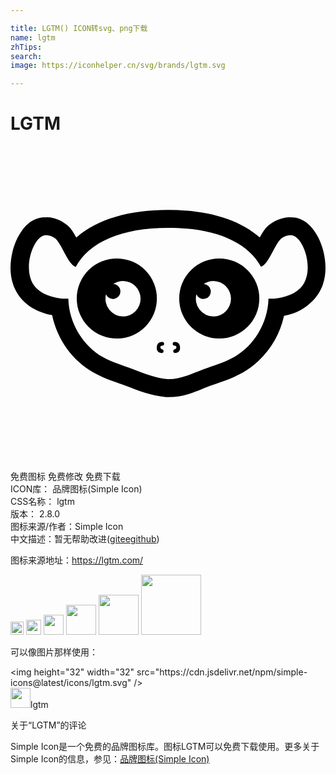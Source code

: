 ```yaml
---

title: LGTM() ICON转svg、png下载
name: lgtm
zhTips: 
search: 
image: https://iconhelper.cn/svg/brands/lgtm.svg

---
```


# LGTM  <small style="font-size: 60%;font-weight: 100"></small>

<div id="svg" class="svg-wrap">
<svg role="img" viewBox="0 0 24 24" xmlns="http://www.w3.org/2000/svg"><title>LGTM icon</title><path d="M12.008 4.866c-2.914 0-5.377.679-6.995 2.11-.05-.088-.085-.163-.141-.253-.17-.273-.328-.583-.828-.89a2.699 2.699 0 0 0-1.014-.387 2.14 2.14 0 0 0-.47-.001l.099-.013c-.91 0-1.442.546-1.788 1.016-.344.47-.566.999-.71 1.577-.285 1.155-.289 2.651.81 3.767.575.588 1.251.863 1.863 1.027.118.032.223.04.336.063.399 1.892 1.58 3.492 3.158 4.381v.001h.002c.929.522 1.81.761 2.472 1.014.924.357 1.9.751 3.036.85l.06.006h.15c1.306 0 2.296-.527 3.152-.855.655-.25 1.54-.482 2.477-1.008a6.156 6.156 0 0 0 1.196-.88 6.759 6.759 0 0 0 1.967-3.45 3.913 3.913 0 0 0 2.19-1.15c1.098-1.115 1.094-2.611.809-3.766-.144-.578-.366-1.106-.71-1.577-.345-.47-.879-1.016-1.788-1.016l.1.013a2.14 2.14 0 0 0-.472.002 2.695 2.695 0 0 0-1.01.385c-.499.307-.658.616-.827.888-.055.089-.09.163-.139.249-1.617-1.426-4.076-2.103-6.985-2.103zm.023 1.37c3.557 0 6.013 1.065 7.057 2.97.63-.243 1.093-1.89 1.612-2.209.42-.26.665-.195.665-.195.95 0 1.93 2.797.712 4.032-.644.657-1.83.842-2.422.795-.045 1.906-1.155 3.626-2.624 4.45-.748.42-1.552.64-2.296.924-.921.352-1.786.763-2.662.763h-.092c-.872-.076-1.74-.407-2.662-.763-.744-.285-1.548-.51-2.296-.93-1.46-.824-2.571-2.54-2.616-4.445-.587.05-1.788-.132-2.436-.794-1.217-1.235-.238-4.032.712-4.032 0 0 .246-.064.666.195.521.321.987 1.984 1.62 2.214C6.013 7.3 8.47 6.236 12.032 6.236zm-3.876 2.33a3.053 3.053 0 1 0 0 6.105 3.053 3.053 0 0 0 0-6.105zm7.751 0a3.052 3.052 0 1 0 0 6.105 3.052 3.052 0 0 0 0-6.105zM8.591 10.28a1.357 1.357 0 0 1 0 2.713 1.356 1.356 0 0 1-1.313-1.694.57.57 0 0 0 1.098-.216.57.57 0 0 0-.547-.57 1.35 1.35 0 0 1 .762-.233zm6.888 0a1.357 1.357 0 0 1 0 2.713 1.356 1.356 0 0 1-1.314-1.694.57.57 0 1 0 .552-.785 1.35 1.35 0 0 1 .762-.234zM11.52 14.93c-.239.02-.377.146-.377.476 0 .21.138.365.378.365a.143.143 0 0 0 .033-.282c-.022-.005-.13-.044-.13-.136 0-.093 0-.125.183-.15.078-.012.116-.105.092-.18-.024-.075-.094-.1-.18-.093zm1.023 0c-.085-.006-.156.018-.18.093-.024.075.015.168.093.18.182.025.182.057.182.15 0 .092-.107.131-.13.136a.143.143 0 0 0 .033.282c.24 0 .379-.155.379-.365 0-.33-.139-.456-.377-.476z"/></svg>
</div>
<detail full-name='lgtm'></detail>

<div class="detail-page">
<p>
<span><span class="badge-success badge">免费图标</span> <span class="badge-success badge">免费修改</span>  <span class="badge-success badge">免费下载</span> </span>
<br/>
<span>
ICON库：
<span class="badge-secondary badge">品牌图标(Simple Icon)</span> 
</span>
<br/>
<span>
CSS名称：
<span class="badge-secondary badge">lgtm</span> 
</span>

<br/>
<span>
版本：
<span class="badge-secondary badge">2.8.0</span> 
</span>
<br/>
<span>图标来源/作者：<span class="badge-light badge">Simple Icon</span></span> 
<br/>
<span class="zh-detail">中文描述：暂无<span class="help-link"><span>帮助改进</span>(<a href="https://gitee.com/liuwave/icon-helper/edit/master/json/brands/lgtm.json" target="_blank" rel="noopener noreferrer">gitee</a><a href="https://github.com/liuwave/icon-helper/edit/master/json/brands/lgtm.json" target="_blank" rel="noopener noreferrer">github</a></span>)</span><br/>
</p>
</div><div class="description description alert alert-light"><p>图标来源地址：<a href="https://lgtm.com/" target="_blank" rel="noopener noreferrer">https://lgtm.com/</a></p></div>
<div class="alert alert-dark">
<img height="21" width="21" src="https://cdn.jsdelivr.net/npm/simple-icons@latest/icons/lgtm.svg" />
<img height="24" width="24" src="https://cdn.jsdelivr.net/npm/simple-icons@latest/icons/lgtm.svg" />
<img height="32" width="32" src="https://cdn.jsdelivr.net/npm/simple-icons@latest/icons/lgtm.svg" />
<img height="48" width="48" src="https://cdn.jsdelivr.net/npm/simple-icons@latest/icons/lgtm.svg" />
<img height="64" width="64" src="https://cdn.jsdelivr.net/npm/simple-icons@latest/icons/lgtm.svg" />
<img height="96" width="96" src="https://cdn.jsdelivr.net/npm/simple-icons@latest/icons/lgtm.svg" />

</div>
<div>
  <p>可以像图片那样使用：    
  </p>
  <div class="alert alert-primary" style="font-size: 14px">
    &lt;img height="32" width="32" src="https://cdn.jsdelivr.net/npm/simple-icons@latest/icons/lgtm.svg" /&gt;
    <copy-btn content='<img height="32" width="32" src="https://cdn.jsdelivr.net/npm/simple-icons@latest/icons/lgtm.svg" />'></copy-btn>
  </div>
  <div class="alert alert-secondary">
    <img height="32" width="32" src="https://cdn.jsdelivr.net/npm/simple-icons@latest/icons/lgtm.svg" />lgtm
    <copy-btn content="lgtm" btn-title="复制图标名称"></copy-btn>
  </div>
</div>

<Vssue title="关于“LGTM”的评论" >关于“LGTM”的评论</Vssue>


<div><p>Simple Icon是一个免费的品牌图标库。图标LGTM可以免费下载使用。更多关于  Simple Icon的信息，参见：<a target="_blank" href="https://iconhelper.cn/brands.html">品牌图标(Simple Icon)</a>
</p></div>
